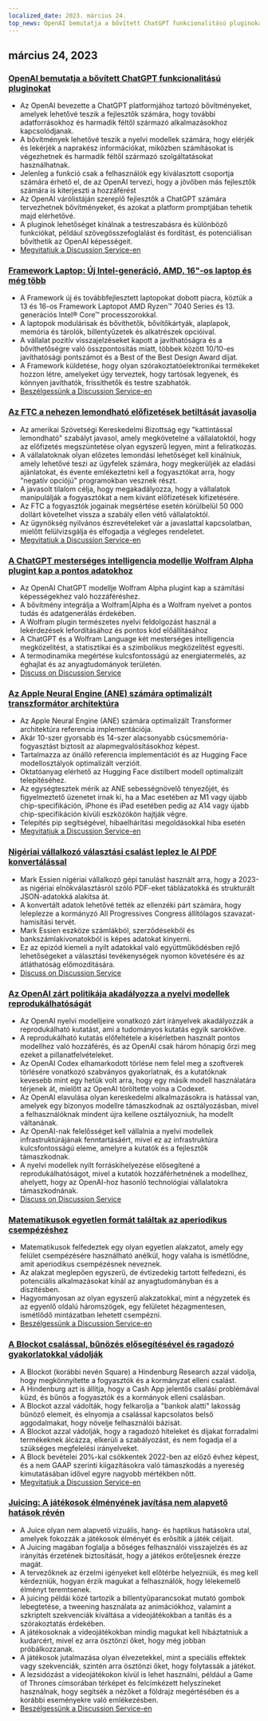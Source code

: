 ```yaml
---
localized_date: 2023. március 24.
top_news: OpenAI bemutatja a bővített ChatGPT funkcionalitású pluginokat
---
```


## március 24, 2023

### [OpenAI bemutatja a bővített ChatGPT funkcionalitású pluginokat](https://openai.com/blog/chatgpt-plugins)

- Az OpenAI bevezette a ChatGPT platformjához tartozó bővítményeket, amelyek lehetővé teszik a fejlesztők számára, hogy további adatforrásokhoz és harmadik féltől származó alkalmazásokhoz kapcsolódjanak.
- A bővítmények lehetővé teszik a nyelvi modellek számára, hogy elérjék és lekérjék a naprakész információkat, miközben számításokat is végezhetnek és harmadik féltől származó szolgáltatásokat használhatnak.
- Jelenleg a funkció csak a felhasználók egy kiválasztott csoportja számára érhető el, de az OpenAI tervezi, hogy a jövőben más fejlesztők számára is kiterjeszti a hozzáférést
- Az OpenAI várólistáján szereplő fejlesztők a ChatGPT számára tervezhetnek bővítményeket, és azokat a platform promptjában tehetik majd elérhetővé.
- A pluginok lehetőséget kínálnak a testreszabásra és különböző funkciókat, például szövegösszefoglalást és fordítást, és potenciálisan bővíthetik az OpenAI képességeit.
- [Megvitatjuk a Discussion Service-en](http://news.ycombinator.com/item?id=35277677)

### [Framework Laptop: Új Intel-generáció, AMD, 16"-os laptop és még több](https://frame.work/)

- A Framework új és továbbfejlesztett laptopokat dobott piacra, köztük a 13 és 16-os Framework Laptopot AMD Ryzen™ 7040 Series és 13. generációs Intel® Core™ processzorokkal.
- A laptopok modulárisak és bővíthetők, bővítőkártyák, alaplapok, memória és tárolók, billentyűzetek és alkatrészek opcióival.
- A vállalat pozitív visszajelzéseket kapott a javíthatóságra és a bővíthetőségre való összpontosítás miatt, többek között 10/10-es javíthatósági pontszámot és a Best of the Best Design Award díjat.
- A Framework küldetése, hogy olyan szórakoztatóelektronikai termékeket hozzon létre, amelyeket úgy terveztek, hogy tartósak legyenek, és könnyen javíthatók, frissíthetők és testre szabhatók.
- [Beszélgessünk a Discussion Service-en](http://news.ycombinator.com/item?id=35277660)

### [Az FTC a nehezen lemondható előfizetések betiltását javasolja](https://www.theverge.com/2023/3/23/23652373/ftc-click-to-cancel-subscription-service-dark-patterns-ban)

- Az amerikai Szövetségi Kereskedelmi Bizottság egy "kattintással lemondható" szabályt javasol, amely megkövetelné a vállalatoktól, hogy az előfizetés megszüntetése olyan egyszerű legyen, mint a feliratkozás.
- A vállalatoknak olyan előzetes lemondási lehetőséget kell kínálniuk, amely lehetővé teszi az ügyfelek számára, hogy megkerüljék az eladási ajánlatokat, és évente emlékeztetni kell a fogyasztókat arra, hogy "negatív opciójú" programokban vesznek részt.
- A javasolt tilalom célja, hogy megakadályozza, hogy a vállalatok manipulálják a fogyasztókat a nem kívánt előfizetések kifizetésére.
- Az FTC a fogyasztók jogainak megsértése esetén körülbelül 50 000 dollárt követelhet vissza a szabály ellen vétő vállalatoktól.
- Az ügynökség nyilvános észrevételeket vár a javaslattal kapcsolatban, mielőtt felülvizsgálja és elfogadja a végleges rendeletet.
- [Megvitatjuk a Discussion Service-en](http://news.ycombinator.com/item?id=35274519)

### [A ChatGPT mesterséges intelligencia modellje Wolfram Alpha plugint kap a pontos adatokhoz](https://writings.stephenwolfram.com/2023/03/chatgpt-gets-its-wolfram-superpowers/)

- Az OpenAI ChatGPT modellje Wolfram Alpha plugint kap a számítási képességekhez való hozzáféréshez.
- A bővítmény integrálja a Wolfram|Alpha és a Wolfram nyelvet a pontos tudás és adatgenerálás érdekében.
- A Wolfram plugin természetes nyelvi feldolgozást használ a lekérdezések lefordításához és pontos kód előállításához
- A ChatGPT és a Wolfram Language két mesterséges intelligencia megközelítést, a statisztikai és a szimbolikus megközelítést egyesíti.
- A termodinamika megértése kulcsfontosságú az energiatermelés, az éghajlat és az anyagtudományok területén.
- [Discuss on Discussion Service](http://news.ycombinator.com/item?id=35277925)

### [Az Apple Neural Engine (ANE) számára optimalizált transzformátor architektúra](https://github.com/apple/ml-ane-transformers)

- Az Apple Neural Engine (ANE) számára optimalizált Transformer architektúra referencia implementációja.
- Akár 10-szer gyorsabb és 14-szer alacsonyabb csúcsmemória-fogyasztást biztosít az alapmegvalósításokhoz képest.
- Tartalmazza az önálló referencia implementációt és az Hugging Face modellosztályok optimalizált verzióit.
- Oktatóanyag elérhető az Hugging Face distilbert modell optimalizált telepítéséhez.
- Az egységtesztek mérik az ANE sebességnövelő tényezőjét, és figyelmeztető üzenetet írnak ki, ha a Mac esetében az M1 vagy újabb chip-specifikáción, iPhone és iPad esetében pedig az A14 vagy újabb chip-specifikáción kívüli eszközökön hajtják végre.
- Telepítés pip segítségével, hibaelhárítási megoldásokkal hiba esetén
- [Megvitatjuk a Discussion Service-en](http://news.ycombinator.com/item?id=35282325)

### [Nigériai vállalkozó választási csalást leplez le AI PDF konvertálással](https://markessien.com/posts/drama_of_transcription/)

- Mark Essien nigériai vállalkozó gépi tanulást használt arra, hogy a 2023-as nigériai elnökválasztásról szóló PDF-eket táblázatokká és strukturált JSON-adatokká alakítsa át.
- A konvertált adatok lehetővé tették az ellenzéki párt számára, hogy leleplezze a kormányzó All Progressives Congress állítólagos szavazat-hamisítási tervét.
- Mark Essien eszköze számlákból, szerződésekből és bankszámlakivonatokból is képes adatokat kinyerni.
- Ez az epizód kiemeli a nyílt adatokkal való együttműködésben rejlő lehetőségeket a választási tevékenységek nyomon követésére és az átláthatóság előmozdítására.
- [Discuss on Discussion Service](http://news.ycombinator.com/item?id=35272227)

### [Az OpenAI zárt politikája akadályozza a nyelvi modellek reprodukálhatóságát](https://aisnakeoil.substack.com/p/openais-policies-hinder-reproducible)

- Az OpenAI nyelvi modelljeire vonatkozó zárt irányelvek akadályozzák a reprodukálható kutatást, ami a tudományos kutatás egyik sarokköve.
- A reprodukálható kutatás előfeltétele a kísérletben használt pontos modellhez való hozzáférés, és az OpenAI csak három hónapig őrzi meg ezeket a pillanatfelvételeket.
- Az OpenAI Codex elhamarkodott törlése nem felel meg a szoftverek törlésére vonatkozó szabványos gyakorlatnak, és a kutatóknak kevesebb mint egy hetük volt arra, hogy egy másik modell használatára térjenek át, mielőtt az OpenAI töröltette volna a Codexet.
- Az OpenAI elavulása olyan kereskedelmi alkalmazásokra is hatással van, amelyek egy bizonyos modellre támaszkodnak az osztályozásban, mivel a felhasználóknak mindent újra kellene osztályozniuk, ha modellt váltanának.
- Az OpenAI-nak felelősséget kell vállalnia a nyelvi modellek infrastruktúrájának fenntartásáért, mivel ez az infrastruktúra kulcsfontosságú eleme, amelyre a kutatók és a fejlesztők támaszkodnak.
- A nyelvi modellek nyílt forráskihelyezése elősegítené a reprodukálhatóságot, mivel a kutatók hozzáférhetnének a modellhez, ahelyett, hogy az OpenAI-hoz hasonló technológiai vállalatokra támaszkodnának.
- [Discuss on Discussion Service](http://news.ycombinator.com/item?id=35269304)

### [Matematikusok egyetlen formát találtak az aperiodikus csempézéshez](https://www.newscientist.com/article/2365363-mathematicians-discover-shape-that-can-tile-a-wall-and-never-repeat/)

- Matematikusok felfedeztek egy olyan egyetlen alakzatot, amely egy felület csempézésére használható anélkül, hogy valaha is ismétlődne, amit aperiodikus csempézésnek neveznek.
- Az alakzat meglepően egyszerű, de évtizedekig tartott felfedezni, és potenciális alkalmazásokat kínál az anyagtudományban és a díszítésben.
- Hagyományosan az olyan egyszerű alakzatokkal, mint a négyzetek és az egyenlő oldalú háromszögek, egy felületet hézagmentesen, ismétlődő mintázatban lehetett csempézni.
- [Beszélgessünk a Discussion Service-en](http://news.ycombinator.com/item?id=35273707)

### [A Blockot csalással, bűnözés elősegítésével és ragadozó gyakorlatokkal vádolják](https://hindenburgresearch.com/block/)

- A Blockot (korábbi nevén Square) a Hindenburg Research azzal vádolja, hogy megkönnyítette a fogyasztók és a kormányzat elleni csalást.
- A Hindenburg azt is állítja, hogy a Cash App jelentős csalási problémával küzd, és bűnös a fogyasztók és a kormányok elleni csalásban.
- A Blockot azzal vádolták, hogy felkarolja a "bankok alatti" lakosság bűnöző elemeit, és elnyomja a csalással kapcsolatos belső aggodalmakat, hogy növelje felhasználói bázisát.
- A Blockot azzal vádolják, hogy a ragadozó hiteleket és díjakat forradalmi termékeknek álcázza, elkerüli a szabályozást, és nem fogadja el a szükséges megfelelési irányelveket.
- A Block bevételei 20%-kal csökkentek 2022-ben az előző évhez képest, és a nem GAAP szerinti kiigazításokra való támaszkodás a nyereség kimutatásában idővel egyre nagyobb mértékben nőtt.
- [Megvitatjuk a Discussion Service-en](http://news.ycombinator.com/item?id=35273782)

### [Juicing: A játékosok élményének javítása nem alapvető hatások révén](https://garden.bradwoods.io/notes/design/juice)

- A Juice olyan nem alapvető vizuális, hang- és haptikus hatásokra utal, amelyek fokozzák a játékosok élményét és erősítik a játék céljait.
- A Juicing magában foglalja a bőséges felhasználói visszajelzés és az irányítás érzetének biztosítását, hogy a játékos erőteljesnek érezze magát.
- A tervezőknek az érzelmi igényeket kell előtérbe helyezniük, és meg kell kérdezniük, hogyan érzik magukat a felhasználók, hogy lélekemelő élményt teremtsenek.
- A juicing példái közé tartozik a billentyűparancsokat mutató gombok lebegtetése, a tweening használata az animációkhoz, valamint a szkriptelt szekvenciák kiváltása a videojátékokban a tanítás és a szórakoztatás érdekében.
- A játékosoknak a videojátékokban mindig magukat kell hibáztatniuk a kudarcért, mivel ez arra ösztönzi őket, hogy még jobban próbálkozzanak.
- A játékosok jutalmazása olyan élvezetekkel, mint a speciális effektek vagy szekvenciák, szintén arra ösztönzi őket, hogy folytassák a játékot.
- A lezsidózást a videojátékokon kívül is lehet használni, például a Game of Thrones címsorában térképet és felcímkézett helyszíneket használnak, hogy segítsék a nézőket a földrajz megértésében és a korábbi eseményekre való emlékezésben.
- [Beszélgessünk a Discussion Service-en](http://news.ycombinator.com/item?id=35273139)
